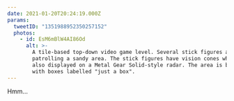 ```yaml
---
date: 2021-01-20T20:24:19.000Z
params:
  tweetID: "1351988952350257152"
  photos:
    - id: EsM6mBlW4AI86Od
      alt: >-
        A tile-based top-down video game level. Several stick figures are
        patrolling a sandy area. The stick figures have vision cones which are
        also displayed on a Metal Gear Solid-style radar. The area is bordered
        with boxes labelled "just a box".
---
```


Hmm...
